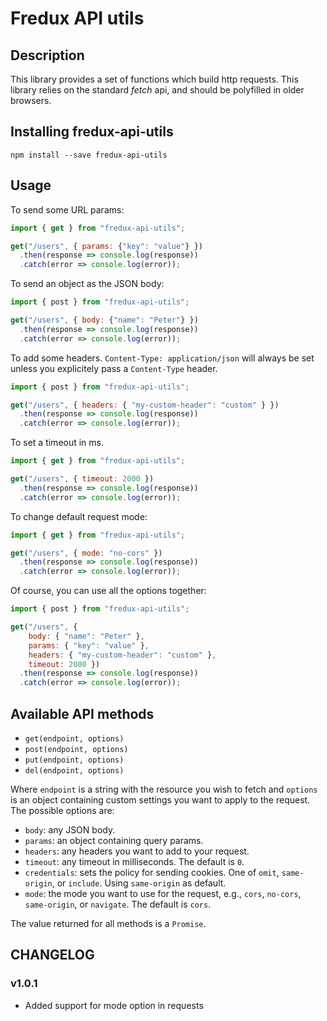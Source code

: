 # Fredux API utils

## Description

This library provides a set of functions which build http requests. This
library relies on the standard *fetch* api, and should be polyfilled in older browsers.

## Installing fredux-api-utils
```
npm install --save fredux-api-utils
```

## Usage

To send some URL params:

```javascript
import { get } from "fredux-api-utils";

get("/users", { params: {"key": "value"} })
  .then(response => console.log(response))
  .catch(error => console.log(error));
```

To send an object as the JSON body:

```javascript
import { post } from "fredux-api-utils";

get("/users", { body: {"name": "Peter"} })
  .then(response => console.log(response))
  .catch(error => console.log(error));
```

To add some headers. `Content-Type: application/json` will always be set unless you explicitely pass
a `Content-Type` header.

```javascript
import { post } from "fredux-api-utils";

get("/users", { headers: { "my-custom-header": "custom" } })
  .then(response => console.log(response))
  .catch(error => console.log(error));
```

To set a timeout in ms.

```javascript
import { get } from "fredux-api-utils";

get("/users", { timeout: 2000 })
  .then(response => console.log(response))
  .catch(error => console.log(error));
```

To change default request mode:

```javascript
import { get } from "fredux-api-utils";

get("/users", { mode: "no-cors" })
  .then(response => console.log(response))
  .catch(error => console.log(error));
```

Of course, you can use all the options together:

```javascript
import { post } from "fredux-api-utils";

get("/users", {
    body: { "name": "Peter" },
    params: { "key": "value" },
    headers: { "my-custom-header": "custom" },
    timeout: 2000 })
  .then(response => console.log(response))
  .catch(error => console.log(error));
```

## Available API methods

 * `get(endpoint, options)`
 * `post(endpoint, options)`
 * `put(endpoint, options)`
 * `del(endpoint, options)`

Where `endpoint` is a string with the resource you wish to fetch and `options` is an
object containing custom settings you want to apply to the request. The possible options are:

* `body`: any JSON body.
* `params`: an object containing query params.
* `headers`: any headers you want to add to your request.
* `timeout`: any timeout in milliseconds. The default is `0`.
* `credentials`: sets the policy for sending cookies. One of `omit`, `same-origin`, or `include`. Using `same-origin` as default.
* `mode`: the mode you want to use for the request, e.g., `cors`, `no-cors`, `same-origin`, or `navigate`. The default is `cors`.

The value returned for all methods is a `Promise`.


## CHANGELOG

### v1.0.1

* Added support for mode option in requests
